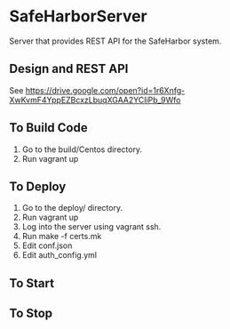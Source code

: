 # SafeHarborServer
Server that provides REST API for the SafeHarbor system.
## Design and REST API
See https://drive.google.com/open?id=1r6Xnfg-XwKvmF4YppEZBcxzLbuqXGAA2YCIiPb_9Wfo
## To Build Code
1. Go to the build/Centos directory.
2. Run vagrant up

## To Deploy
1. Go to the deploy/<target-OS> directory.
2. Run vagrant up
3. Log into the server using vagrant ssh.
4. Run make -f certs.mk
5. Edit conf.json
6. Edit auth_config.yml

## To Start

## To Stop
